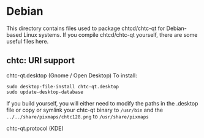 
Debian
====================
This directory contains files used to package chtcd/chtc-qt
for Debian-based Linux systems. If you compile chtcd/chtc-qt yourself, there are some useful files here.

## chtc: URI support ##


chtc-qt.desktop  (Gnome / Open Desktop)
To install:

	sudo desktop-file-install chtc-qt.desktop
	sudo update-desktop-database

If you build yourself, you will either need to modify the paths in
the .desktop file or copy or symlink your chtc-qt binary to `/usr/bin`
and the `../../share/pixmaps/chtc128.png` to `/usr/share/pixmaps`

chtc-qt.protocol (KDE)

